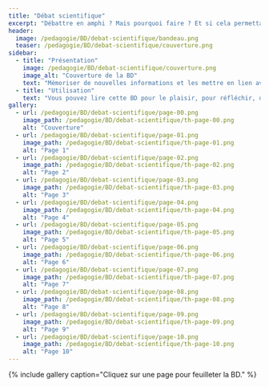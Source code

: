 ```yaml
---
title: "Débat scientifique"
excerpt: "Débattre en amphi ? Mais pourquoi faire ? Et si cela permettait de ieux apprendre ?"
header:
  image: /pedagogie/BD/debat-scientifique/bandeau.png
  teaser: /pedagogie/BD/debat-scientifique/couverture.png
sidebar:
  - title: "Présentation"
    image: /pedagogie/BD/debat-scientifique/couverture.png
    image_alt: "Couverture de la BD"
    text: "Mémoriser de nouvelles informations et les mettre en lien avec ses  propres connaissances. Très bien, mais tout le monde n'a pas les mêmes connaissances et les mêmes représentations. Et surtout pas les mêmes que celui de l'enseignant ! Comment présenter alors son cours pour chaque individu puisse l'intégrer au mieux à ses propres connaissances ?"
  - title: "Utilisation"
    text: "Vous pouvez lire cette BD pour le plaisir, pour réfléchir, dans des ateliers de formation, pour sensibiliser, ..."
gallery:
  - url: /pedagogie/BD/debat-scientifique/page-00.png
    image_path: /pedagogie/BD/debat-scientifique/th-page-00.png
    alt: "Couverture"
  - url: /pedagogie/BD/debat-scientifique/page-01.png
    image_path: /pedagogie/BD/debat-scientifique/th-page-01.png
    alt: "Page 1"
  - url: /pedagogie/BD/debat-scientifique/page-02.png
    image_path: /pedagogie/BD/debat-scientifique/th-page-02.png
    alt: "Page 2"
  - url: /pedagogie/BD/debat-scientifique/page-03.png
    image_path: /pedagogie/BD/debat-scientifique/th-page-03.png
    alt: "Page 3"
  - url: /pedagogie/BD/debat-scientifique/page-04.png
    image_path: /pedagogie/BD/debat-scientifique/th-page-04.png
    alt: "Page 4"
  - url: /pedagogie/BD/debat-scientifique/page-05.png
    image_path: /pedagogie/BD/debat-scientifique/th-page-05.png
    alt: "Page 5"
  - url: /pedagogie/BD/debat-scientifique/page-06.png
    image_path: /pedagogie/BD/debat-scientifique/th-page-06.png
    alt: "Page 6"
  - url: /pedagogie/BD/debat-scientifique/page-07.png
    image_path: /pedagogie/BD/debat-scientifique/th-page-07.png
    alt: "Page 7"
  - url: /pedagogie/BD/debat-scientifique/page-08.png
    image_path: /pedagogie/BD/debat-scientifique/th-page-08.png
    alt: "Page 8"
  - url: /pedagogie/BD/debat-scientifique/page-09.png
    image_path: /pedagogie/BD/debat-scientifique/th-page-09.png
    alt: "Page 9"
  - url: /pedagogie/BD/debat-scientifique/page-10.png
    image_path: /pedagogie/BD/debat-scientifique/th-page-10.png
    alt: "Page 10"
---
```


{% include gallery caption="Cliquez sur une page pour feuilleter la BD." %}



